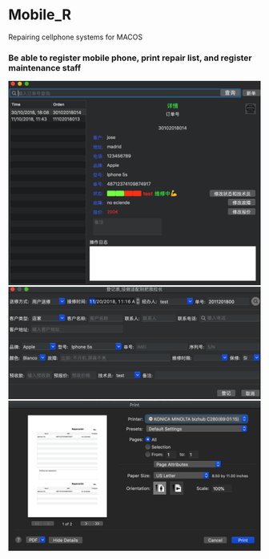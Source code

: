 # Mobile_R
Repairing cellphone systems for MACOS

### Be able to register mobile phone, print repair list, and register maintenance staff 


![效果](https://github.com/XiaHaozheJose/Mobile_R/blob/master/Snip20181120_8.png)
![效果](https://github.com/XiaHaozheJose/Mobile_R/blob/master/Snip20181120_9.png)
![效果](https://github.com/XiaHaozheJose/Mobile_R/blob/master/Snip20181120_10.png)
